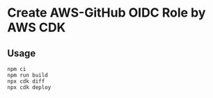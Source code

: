 # Create AWS-GitHub OIDC Role by AWS CDK

## Usage

```
npm ci
npm run build
npx cdk diff
npx cdk deploy
```
